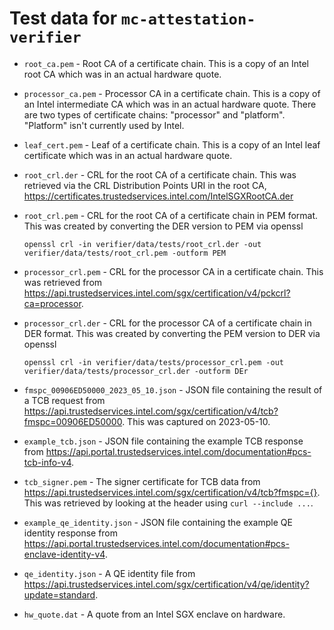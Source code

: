 # Test data for `mc-attestation-verifier`

* `root_ca.pem` - Root CA of a certificate chain. This is a copy of an Intel
  root CA which was in an actual hardware quote.
* `processor_ca.pem` - Processor CA in a certificate chain. This is a copy
  of an Intel intermediate CA which was in an actual hardware quote. There are
  two types of certificate chains: "processor" and "platform". "Platform" isn't
  currently used by Intel.
* `leaf_cert.pem` - Leaf of a certificate chain. This is a copy of an Intel
  leaf certificate which was in an actual hardware quote.
* `root_crl.der` - CRL for the root CA of a certificate chain. This was
  retrieved via the CRL Distribution Points URI in the root CA,
  <https://certificates.trustedservices.intel.com/IntelSGXRootCA.der>
* `root_crl.pem` - CRL for the root CA of a certificate chain in PEM format. This was created by
  converting the DER version to PEM via openssl

  ```console
  openssl crl -in verifier/data/tests/root_crl.der -out verifier/data/tests/root_crl.pem -outform PEM
  ```

* `processor_crl.pem` - CRL for the processor CA in a certificate chain. This
  was retrieved from
  <https://api.trustedservices.intel.com/sgx/certification/v4/pckcrl?ca=processor>.
* `processor_crl.der` - CRL for the processor CA of a certificate chain in DER format. This was created by
  converting the PEM version to DER via openssl

  ```console
  openssl crl -in verifier/data/tests/processor_crl.pem -out verifier/data/tests/processor_crl.der -outform DEr
  ```

* `fmspc_00906ED50000_2023_05_10.json` - JSON file containing the result of a
  TCB request from
  <https://api.trustedservices.intel.com/sgx/certification/v4/tcb?fmspc=00906ED50000>.
  This was captured on 2023-05-10.
* `example_tcb.json` - JSON file containing the example TCB response from
  <https://api.portal.trustedservices.intel.com/documentation#pcs-tcb-info-v4>.
* `tcb_signer.pem` - The signer certificate for TCB data from
  <https://api.trustedservices.intel.com/sgx/certification/v4/tcb?fmspc={}>.
  This was retrieved by looking at the header using `curl --include ...`.
* `example_qe_identity.json` - JSON file containing the example QE identity response from
  <https://api.portal.trustedservices.intel.com/documentation#pcs-enclave-identity-v4>.
* `qe_identity.json` - A QE identity file from
  <https://api.trustedservices.intel.com/sgx/certification/v4/qe/identity?update=standard>.
* `hw_quote.dat` - A quote from an Intel SGX enclave on hardware.
